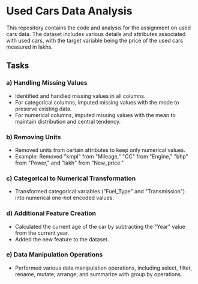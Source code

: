 # Used Cars Data Analysis

This repository contains the code and analysis for the assignment on used cars data. The dataset includes various details and attributes associated with used cars, with the target variable being the price of the used cars measured in lakhs.

## Tasks

### a) Handling Missing Values
- Identified and handled missing values in all columns.
- For categorical columns, imputed missing values with the mode to preserve existing data.
- For numerical columns, imputed missing values with the mean to maintain distribution and central tendency.

### b) Removing Units
- Removed units from certain attributes to keep only numerical values.
- Example: Removed "kmpl" from "Mileage," "CC" from "Engine," "bhp" from "Power," and "lakh" from "New_price."

### c) Categorical to Numerical Transformation
- Transformed categorical variables ("Fuel_Type" and "Transmission") into numerical one-hot encoded values.

### d) Additional Feature Creation
- Calculated the current age of the car by subtracting the "Year" value from the current year.
- Added the new feature to the dataset.

### e) Data Manipulation Operations
- Performed various data manipulation operations, including select, filter, rename, mutate, arrange, and summarize with group by operations.
